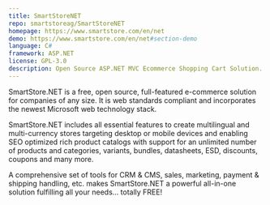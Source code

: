 ```yaml
---
title: SmartStoreNET
repo: smartstoreag/SmartStoreNET
homepage: https://www.smartstore.com/en/net
demo: https://www.smartstore.com/en/net#section-demo
language: C#
framework: ASP.NET
license: GPL-3.0
description: Open Source ASP.NET MVC Ecommerce Shopping Cart Solution.
---
```


SmartStore.NET is a free, open source, full-featured e-commerce solution for companies of any size. It is web standards compliant and incorporates the newest Microsoft web technology stack.

SmartStore.NET includes all essential features to create multilingual and multi-currency stores targeting desktop or mobile devices and enabling SEO optimized rich product catalogs with support for an unlimited number of products and categories, variants, bundles, datasheets, ESD, discounts, coupons and many more.

A comprehensive set of tools for CRM & CMS, sales, marketing, payment & shipping handling, etc. makes SmartStore.NET a powerful all-in-one solution fulfilling all your needs... totally FREE!